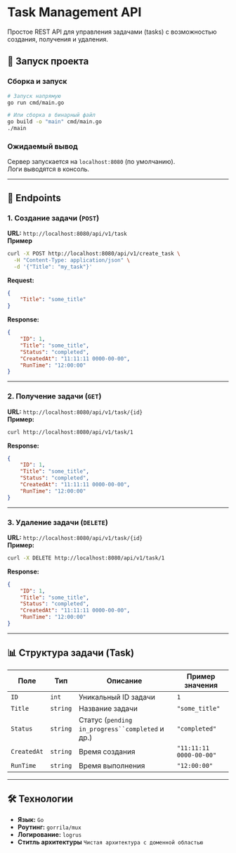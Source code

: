 # Task Management API

Простое REST API для управления задачами (tasks) с возможностью создания, получения и удаления.

## 🚀 Запуск проекта

### Сборка и запуск
```bash
# Запуск напрямую
go run cmd/main.go

# Или сборка в бинарный файл
go build -o "main" cmd/main.go
./main
```

### Ожидаемый вывод
Сервер запускается на `localhost:8080` (по умолчанию).  
Логи выводятся в консоль.

---

## 📌 Endpoints

### 1. Создание задачи (`POST`)
**URL:** `http://localhost:8080/api/v1/task`  
**Пример**
```bash
curl -X POST http://localhost:8080/api/v1/create_task \
  -H "Content-Type: application/json" \
  -d '{"Title": "my_task"}'
```
**Request:**
```json
{
    "Title": "some_title"
}
```
**Response:**
```json
{
    "ID": 1,
    "Title": "some_title",
    "Status": "completed",
    "CreatedAt": "11:11:11 0000-00-00",
    "RunTime": "12:00:00"
}
```

---

### 2. Получение задачи (`GET`)
**URL:** `http://localhost:8080/api/v1/task/{id}`  
**Пример:**
```bash
curl http://localhost:8080/api/v1/task/1
```
**Response:**
```json
{
    "ID": 1,
    "Title": "some_title",
    "Status": "completed",
    "CreatedAt": "11:11:11 0000-00-00",
    "RunTime": "12:00:00"
}
```

---

### 3. Удаление задачи (`DELETE`)
**URL:** `http://localhost:8080/api/v1/task/{id}`  
**Пример:**
```bash
curl -X DELETE http://localhost:8080/api/v1/task/1
```
**Response:**
```json
{
    "ID": 1,
    "Title": "some_title",
    "Status": "completed",
    "CreatedAt": "11:11:11 0000-00-00",
    "RunTime": "12:00:00"
}
```

---

## 📊 Структура задачи (Task)
| Поле        | Тип     | Описание                  | Пример значения                      |
|-------------|---------|---------------------------|--------------------------------------|
| `ID`        | `int`   | Уникальный ID задачи      | `1`                                  |
| `Title`     | `string`| Название задачи           | `"some_title"`                       |
| `Status`    | `string`| Статус (`pending` `in_progress``completed` и др.)| `"completed"` |
| `CreatedAt` | `string`| Время создания            | `"11:11:11 0000-00-00"`              |
| `RunTime`   | `string`| Время выполнения          | `"12:00:00"`                         |

---

## 🛠 Технологии
- **Язык:** `Go`
- **Роутинг:** `gorrila/mux`
- **Логирование:** `logrus`
- **Ститль архитектуры** `Чистая архитектура с доменной областью`

